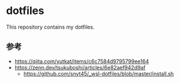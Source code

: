 # dotfiles

This repository contains my dotfiles.

## 参考

- <https://qiita.com/yutkat/items/c6c7584d9795799ee164>
- <https://zenn.dev/tsukuboshi/articles/6e82aef942d9af>
  -  https://github.com/snyt45/_wsl-dotfiles/blob/master/install.sh
